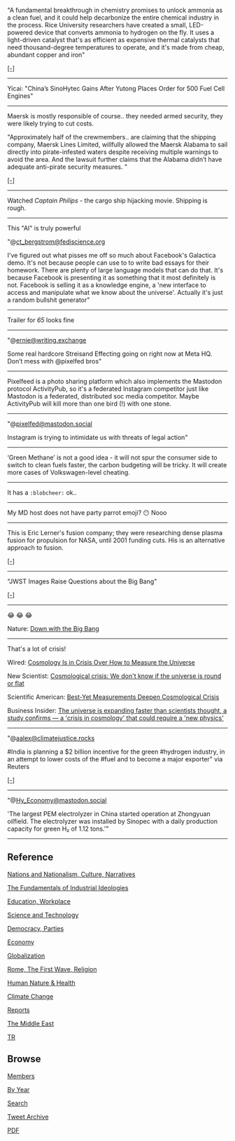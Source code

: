 
"A fundamental breakthrough in chemistry promises to unlock ammonia as
a clean fuel, and it could help decarbonize the entire chemical
industry in the process. Rice University researchers have created a
small, LED-powered device that converts ammonia to hydrogen on the
fly. It uses a light-driven catalyst that's as efficient as expensive
thermal catalysts that need thousand-degree temperatures to operate,
and it's made from cheap, abundant copper and iron"

[[-]](https://newatlas.com/energy/light-catalyst-ammonia-rice/)

---

Yicai: "China’s SinoHytec Gains After Yutong Places Order for 500 Fuel Cell Engines"

---

Maersk is mostly responsible of course.. they needed armed security,
they were likely trying to cut costs.

"Approximately half of the crewmembers..  are claiming that the
shipping company, Maersk Lines Limited, willfully allowed the Maersk
Alabama to sail directly into pirate-infested waters despite receiving
multiple warnings to avoid the area. And the lawsuit further claims
that the Alabama didn’t have adequate anti-pirate security measures. "

[[-]](https://www.vbattorneys.com/blog/maersk-alabama-and-somali-pirates-suit)

---

Watched *Captain Philips* - the cargo ship hijacking movie. Shipping
is rough.

---


This "AI" is truly powerful

"@ct_bergstrom@fediscience.org

I've figured out what pisses me off so much about Facebook's Galactica
demo. It's not because people can use to to write bad essays for their
homework. There are plenty of large language models that can do
that. It's because Facebook is presenting it as something that it most
definitely is not. Facebook is selling it as a knowledge engine, a
'new interface to access and manipulate what we know about the
universe'. Actually it's just a random bullshit generator"

---

Trailer for *65* looks fine

---

"@ernie@writing.exchange

Some real hardcore Streisand Effecting going on right now at Meta
HQ. Don’t mess with @pixelfed bros"

---

Pixelfeed is a photo sharing platform which also implements the
Mastodon protocol ActivityPub, so it's a federated Instagram
competitor just like Mastodon is a federated, distributed soc media
competitor. Maybe ActivityPub will kill more than one bird (!) with
one stone.

---

"@pixelfed@mastodon.social

Instagram is trying to intimidate us with threats of legal action"

---

‘Green Methane’ is not a good idea - it will not spur the consumer
side to switch to clean fuels faster, the carbon budgeting will be
tricky. It will create more cases of Volkswagen-level cheating.

---

It has a `:blobcheer:` ok..

---

My MD host does not have party parrot emoji? 😶 Nooo

---

This is Eric Lerner's fusion company; they were researching dense
plasma fusion for propulsion for NASA, until 2001 funding cuts.
His is an alternative approach to fusion.

[[-]](https://www.lppfusion.com/science/space-propulsion/)

---

"JWST Images Raise Questions about the Big Bang"

[[-]](https://youtu.be/d6G6IXrLSg0?t=237)

---

😂 😂 😂 

Nature: [Down with the Big Bang](https://www.nature.com/articles/340425a0)

---

That's a lot of crisis! 

Wired: [Cosmology Is in Crisis Over How to Measure the Universe](https://www.wired.com/story/cosmology-is-in-crisis-over-how-to-measure-the-universe/)

New Scientist: [Cosmological crisis: We don't know if the universe is round or flat](https://www.newscientist.com/article/2222159-cosmological-crisis-we-dont-know-if-the-universe-is-round-or-flat/)

Scientific American: [Best-Yet Measurements Deepen Cosmological Crisis](https://www.scientificamerican.com/article/best-yet-measurements-deepen-cosmological-crisis/)

Business Insider: [The universe is expanding faster than scientists thought, a study confirms — a 'crisis in cosmology' that could require a 'new physics'](https://www.businessinsider.com/universe-expansion-crisis-cosmology-new-physics-hubble-constant-2019-10)

---

"@aalex@climatejustice.rocks

\#India is planning a $2 billion incentive for the green #hydrogen
industry, in an attempt to lower costs of the #fuel and to become a
major exporter" via Reuters

[[-]](https://climatejustice.rocks/@aalex/109618728018885826)

---

"@Hy_Economy@mastodon.social

'The largest PEM electrolyzer in China started operation at
Zhongyuan oilfield. The electrolyzer was installed by Sinopec with a
daily production capacity for green H₂ of 1.12 tons.'"

---

## Reference

[Nations and Nationalism, Culture, Narratives](2013/02/nations-and-nationalism.html)

[The Fundamentals of Industrial Ideologies](2011/04/fundamentals-of-industrial-ideologies.html)

[Education, Workplace](2017/09/education-workplace.html)

[Science and Technology](2018/09/science-technology.html)

[Democracy, Parties](2016/11/democracy.html)

[Economy](2018/05/economy.html)

[Globalization](2018/09/globalization.html)

[Rome, The First Wave, Religion](2017/12/rome.html)

[Human Nature & Health](2020/07/human-nature.html)

[Climate Change](2018/12/climate.html)

[Reports](2019/05/reports.html)

[The Middle East](2019/07/middleeast.html)

[TR](../tr)

## Browse

[Members](2022/08/members.html)

[By Year](years.html)

[Search](search.html)

[Tweet Archive](tweets/index.html)

[PDF](https://drive.google.com/uc?export=view&id=1FSi-1MnqXVq_PVTEXzzflwN8-7h92N_R)

